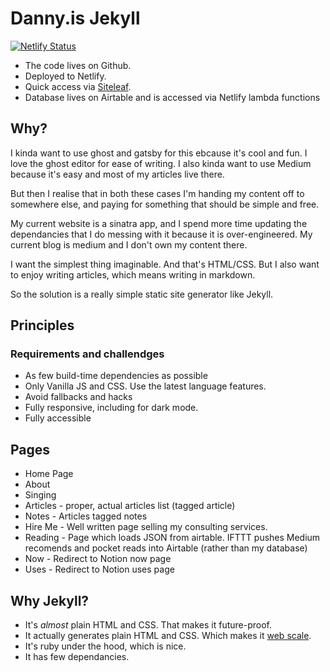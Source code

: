 # Danny.is Jekyll

[![Netlify Status](https://api.netlify.com/api/v1/badges/591407d0-3299-4d9f-a929-495f4725de39/deploy-status)](https://app.netlify.com/sites/dannyis/deploys)

- The code lives on Github.
- Deployed to Netlify.
- Quick access via [Siteleaf](https://www.siteleaf.com/).
- Database lives on Airtable and is accessed via Netlify lambda functions

## Why?

I kinda want to use ghost and gatsby for this ebcause it's cool and fun. I love the ghost editor for ease of writing. I also kinda want to use Medium because it's easy and most of my articles live there.

But then I realise that in both these cases I'm handing my content off to somewhere else, and paying for something that should be simple and free.

My current website is a sinatra app, and I spend more time updating the dependancies that I do messing with it because it is over-engineered. My current blog is medium and I don't own my content there.

I want the simplest thing imaginable. And that's HTML/CSS. But I also want to enjoy writing articles, which means writing in markdown.

So the solution is a really simple static site generator like Jekyll.

## Principles

### Requirements and challendges

- As few build-time dependencies as possible
- Only Vanilla JS and CSS. Use the latest language features.
- Avoid fallbacks and hacks
- Fully responsive, including for dark mode.
- Fully accessible

## Pages

- Home Page
- About
- Singing
- Articles - proper, actual articles list (tagged article)
- Notes - Articles tagged notes
- Hire Me - Well written page selling my consulting services.
- Reading - Page which loads JSON from airtable. IFTTT pushes Medium recomends and pocket reads into Airtable (rather than my database)
- Now - Redirect to Notion now page
- Uses - Redirect to Notion uses page

## Why Jekyll?

- It's _almost_ plain HTML and CSS. That makes it future-proof.
- It actually generates plain HTML and CSS. Which makes it [web scale](https://www.youtube.com/watch?v=b2F-DItXtZs).
- It's ruby under the hood, which is nice.
- It has few dependancies.
